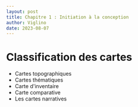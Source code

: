 ```yaml
---
layout: post
title: Chapitre 1 : Initiation à la conception
author: Viglino
date: 2023-08-07
---
```


# Classification des cartes

* Cartes topographiques
* Cartes thématiques
* Carte d'inventaire 
* Carte comparative
* Les cartes narratives
